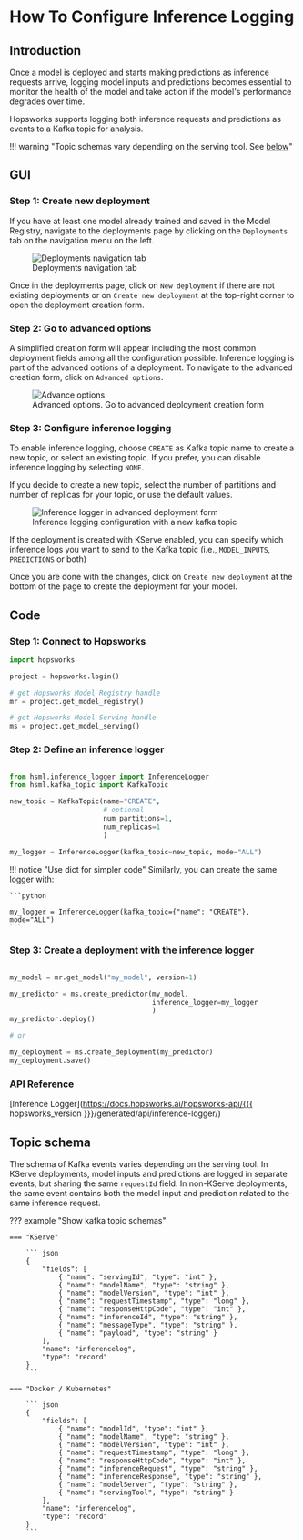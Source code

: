 # How To Configure Inference Logging

## Introduction

Once a model is deployed and starts making predictions as inference requests arrive, logging model inputs and predictions becomes essential to monitor the health of the model and take action if the model's performance degrades over time.

Hopsworks supports logging both inference requests and predictions as events to a Kafka topic for analysis.

!!! warning "Topic schemas vary depending on the serving tool. See [below](#topic-schema)"

## GUI

### Step 1: Create new deployment

If you have at least one model already trained and saved in the Model Registry, navigate to the deployments page by clicking on the `Deployments` tab on the navigation menu on the left.

<p align="center">
  <figure>
    <img src="../../../../assets/images/guides/mlops/serving/deployments_tab_sidebar.png" alt="Deployments navigation tab">
    <figcaption>Deployments navigation tab</figcaption>
  </figure>
</p>

Once in the deployments page, click on `New deployment` if there are not existing deployments or on `Create new deployment` at the top-right corner to open the deployment creation form.

### Step 2: Go to advanced options

A simplified creation form will appear including the most common deployment fields among all the configuration possible. Inference logging is part of the advanced options of a deployment. To navigate to the advanced creation form, click on `Advanced options`.

<p align="center">
  <figure>
    <img  style="max-width: 85%; margin: 0 auto" src="../../../../assets/images/guides/mlops/serving/deployment_simple_form_adv_options.png" alt="Advance options">
    <figcaption>Advanced options. Go to advanced deployment creation form</figcaption>
  </figure>
</p>

### Step 3: Configure inference logging

To enable inference logging, choose `CREATE` as Kafka topic name to create a new topic, or select an existing topic. If you prefer, you can disable inference logging by selecting `NONE`.

If you decide to create a new topic, select the number of partitions and number of replicas for your topic, or use the default values.

<p align="center">
  <figure>
    <img src="../../../../assets/images/guides/mlops/serving/deployment_adv_form_logger.png" alt="Inference logger in advanced deployment form">
    <figcaption>Inference logging configuration with a new kafka topic</figcaption>
  </figure>
</p>

If the deployment is created with KServe enabled, you can specify which inference logs you want to send to the Kafka topic (i.e., `MODEL_INPUTS`, `PREDICTIONS` or both)

Once you are done with the changes, click on `Create new deployment` at the bottom of the page to create the deployment for your model.

## Code

### Step 1: Connect to Hopsworks

```python
import hopsworks

project = hopsworks.login()

# get Hopsworks Model Registry handle
mr = project.get_model_registry()

# get Hopsworks Model Serving handle
ms = project.get_model_serving()
```

### Step 2: Define an inference logger

```python

from hsml.inference_logger import InferenceLogger
from hsml.kafka_topic import KafkaTopic

new_topic = KafkaTopic(name="CREATE",
                       # optional
                       num_partitions=1,
                       num_replicas=1
                       )

my_logger = InferenceLogger(kafka_topic=new_topic, mode="ALL")
```

!!! notice "Use dict for simpler code"
    Similarly, you can create the same logger with:
    
    ```python

    my_logger = InferenceLogger(kafka_topic={"name": "CREATE"}, mode="ALL")
    ```

### Step 3: Create a deployment with the inference logger

```python

my_model = mr.get_model("my_model", version=1)

my_predictor = ms.create_predictor(my_model,
                                   inference_logger=my_logger
                                   )
my_predictor.deploy()

# or

my_deployment = ms.create_deployment(my_predictor)
my_deployment.save()
```

### API Reference

[Inference Logger](https://docs.hopsworks.ai/hopsworks-api/{{{ hopsworks_version }}}/generated/api/inference-logger/)

## Topic schema

The schema of Kafka events varies depending on the serving tool. In KServe deployments, model inputs and predictions are logged in separate events, but sharing the same `requestId` field. In non-KServe deployments, the same event contains both the model input and prediction related to the same inference request. 

??? example "Show kafka topic schemas"

    === "KServe"

        ``` json
        {
            "fields": [
                { "name": "servingId", "type": "int" },
                { "name": "modelName", "type": "string" },
                { "name": "modelVersion", "type": "int" },
                { "name": "requestTimestamp", "type": "long" },
                { "name": "responseHttpCode", "type": "int" },
                { "name": "inferenceId", "type": "string" },
                { "name": "messageType", "type": "string" },
                { "name": "payload", "type": "string" }
            ],
            "name": "inferencelog",
            "type": "record"
        }
        ```

    === "Docker / Kubernetes"

        ``` json
        {
            "fields": [
                { "name": "modelId", "type": "int" },
                { "name": "modelName", "type": "string" },
                { "name": "modelVersion", "type": "int" },
                { "name": "requestTimestamp", "type": "long" },
                { "name": "responseHttpCode", "type": "int" },
                { "name": "inferenceRequest", "type": "string" },
                { "name": "inferenceResponse", "type": "string" },
                { "name": "modelServer", "type": "string" },
                { "name": "servingTool", "type": "string" }
            ],
            "name": "inferencelog",
            "type": "record"
        }
        ```
